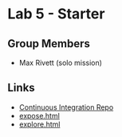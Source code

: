 # Lab 5 - Starter

## Group Members
- Max Rivett (solo mission)

## Links
- [Continuous Integration Repo](https://github.com/maxrivett/introduction-to-github)
- [expose.html](https://maxrivett.github.io/Lab5_Starter/expose.html)
- [explore.html](https://maxrivett.github.io/Lab5_Starter/explore.html)
